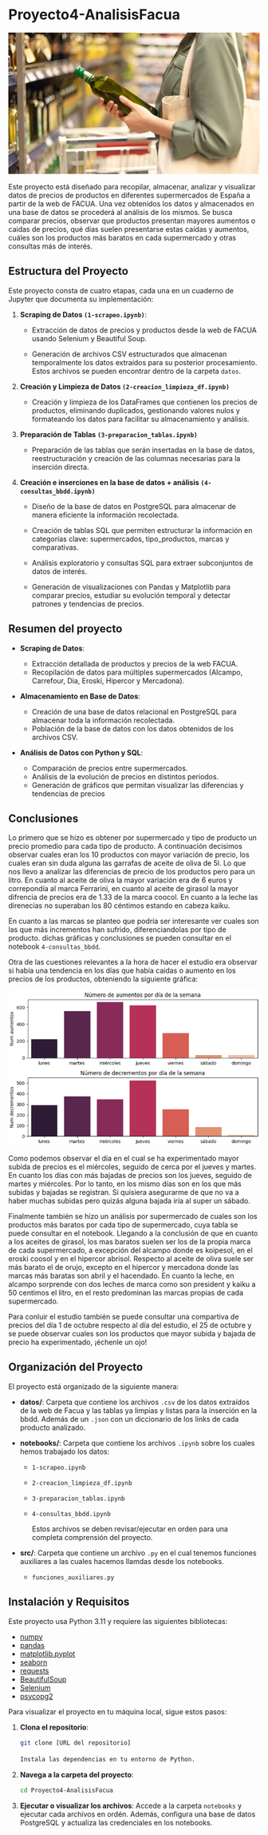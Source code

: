 # Proyecto4-AnalisisFacua

![Descripción de la imagen](imagenes/img1.jpeg)

Este proyecto está diseñado para recopilar, almacenar, analizar y visualizar datos de precios de productos en diferentes supermercados de España a partir de la web de FACUA. Una vez obtenidos los datos y almacenados en una base de datos se procederá al análisis de los mismos. Se busca comparar precios, observar que productos presentan mayores aumentos o caidas de precios, qué días suelen presentarse estas caídas y aumentos, cuáles son los productos más baratos en cada supermercado y otras consultas más de interés.


## Estructura del Proyecto

Este proyecto consta de cuatro etapas, cada una en un cuaderno de Jupyter que documenta su implementación:

1. **Scraping de Datos `(1-scrapeo.ipynb)`**: 

    - Extracción de datos de precios y productos desde la web de FACUA usando Selenium y Beautiful Soup.
    
    - Generación de archivos CSV estructurados que almacenan temporalmente los datos extraídos para su posterior procesamiento. Estos archivos se pueden encontrar dentro de la carpeta `datos`.

2. **Creación y Limpieza de Datos `(2-creacion_limpieza_df.ipynb)`**
    - Creación y limpieza de los DataFrames que contienen los precios de productos, eliminando duplicados, gestionando valores nulos y formateando los datos para facilitar su almacenamiento y análisis.

3. **Preparación de Tablas `(3-preparacion_tablas.ipynb)`**

    - Preparación de las tablas que serán insertadas en la base de datos, reestructuración y creación de las columnas necesarias para la inserción directa.

4. **Creación e inserciones en la base de datos + análisis `(4-consultas_bbdd.ipynb)`** 

    - Diseño de la base de datos en PostgreSQL para almacenar de manera eficiente la información recolectada.

    - Creación de tablas SQL que permiten estructurar la información en categorías clave: supermercados, tipo_productos, marcas y comparativas.

    - Análisis exploratorio y consultas SQL para extraer subconjuntos de datos de interés.

    - Generación de visualizaciones con Pandas y Matplotlib para comparar precios, estudiar su evolución temporal y detectar patrones y tendencias de precios.


## Resumen del proyecto

- **Scraping de Datos**:

    -   Extracción detallada de productos y precios de la web FACUA.
    -   Recopilación de datos para múltiples supermercados (Alcampo, Carrefour, Dia, Eroski, Hipercor y Mercadona).

-   **Almacenamiento en Base de Datos**:

    -   Creación de una base de datos relacional en PostgreSQL para almacenar toda la información recolectada.
    -   Población de la base de datos con los datos obtenidos de los archivos CSV.

-   **Análisis de Datos con Python y SQL**:

    -   Comparación de precios entre supermercados.
    -   Análisis de la evolución de precios en distintos periodos.
    -   Generación de gráficos que permitan visualizar las diferencias y tendencias de precios


## Conclusiones 

Lo primero que se hizo es obtener por supermercado y tipo de producto un precio promedio para cada tipo de producto. A continuación decisimos observar cuales eran los 10 productos con mayor variación de precio, los cuales eran sin duda alguna las garrafas de aceite de oliva de 5l. Lo que nos llevo a analizar las diferencias de precio de los productos pero para un litro. En cuanto al aceite de oliva la mayor variación era de 6 euros y correpondía  al marca Ferrarini, en cuanto al aceite de girasol la mayor difrencia de precios era de 1.33 de la marca coocol. En cuanto a la leche las direnecias no superaban los 80 céntimos estando en cabeza kaiku.

En cuanto a las marcas se planteo que podría ser interesante ver cuales son las que más incrementos han sufrido, diferenciandolas por tipo de producto. dichas gráficas y conclusiones se pueden consultar en el notebook `4-consultas_bbdd`.

Otra de las cuestiones relevantes a la hora de hacer el estudio era observar si había una tendencia en los días que había caidas o aumento en los precios de los productos, obteniendo la siguiente gráfica:

![Descripción de la imagen](imagenes/img2.png)

Como podemos observar el día en el cual se ha experimentado mayor subida de precios es el miércoles, seguido de cerca por el jueves y martes. En cuanto los días con más bajadas de precios son los jueves, seguido de martes y miércoles. Por lo tanto, en los mismo días son en los que más subidas y bajadas se registran. Si quisiera asegurarme de que no va a haber muchas subidas pero quizás alguna bajada iría al super un sábado.

Finalmente también se hizo un análisis por supermercado de cuales son los productos más baratos por cada tipo de supermercado, cuya tabla se puede consultar en el notebook. Llegando a la conclusión de que en cuanto a los aceites de girasol, los mas baratos suelen ser los de la propia marca de cada supermercado, a excepción del alcampo donde es koipesol, en el eroski coosol y en el hipercor abrisol. Respecto al aceite de oliva suele ser más barato el de orujo, excepto en el hipercor y mercadona donde las marcas más baratas son abril y el hacendado. En cuanto la leche, en alcampo sorprende con dos leches de marca como son president y kaiku a 50 centimos el litro, en el resto predominan las marcas propias de cada supermercado.

Para conluir el estudio también se puede consultar una compartiva de precios del día 1 de octubre respecto al día del estudio, el 25 de octubre y se puede observar cuales son los productos que mayor subida y bajada de precio ha experimentado, ¡échenle un ojo!


## Organización del Proyecto

El proyecto está organizado de la siguiente manera:

- **datos/**: Carpeta que contiene los archivos `.csv` de los datos extraídos de la web de Facua y las tablas ya limpias y listas para la inserción en la bbdd. Además de un `.json` con un diccionario de los links de cada producto analizado.

- **notebooks/**: Carpeta que contiene los archivos `.ipynb` sobre los cuales hemos trabajado los datos:
  - `1-scrapeo.ipynb`
  - `2-creacion_limpieza_df.ipynb`
  - `3-preparacion_tablas.ipynb`
  - `4-consultas_bbdd.ipynb`
    
    Estos archivos se deben revisar/ejecutar en orden para una completa comprensión del proyecto.

- **src/**: Carpeta que contiene un archivo `.py` en el cual tenemos funciones auxiliares a las cuales hacemos llamdas desde los notebooks.
  - `funciones_auxiliares.py`


## Instalación y Requisitos
Este proyecto usa Python 3.11 y requiere las siguientes bibliotecas:
- [numpy](https://numpy.org/doc/stable/)
- [pandas](https://pandas.pydata.org/docs/reference/frame.html)
- [matplotlib.pyplot](https://matplotlib.org/3.5.3/api/_as_gen/matplotlib.pyplot.html)
- [seaborn](https://seaborn.pydata.org/)
- [requests](https://requests.readthedocs.io/en/latest/)
- [BeautifulSoup](https://pypi.org/project/beautifulsoup4/)
- [Selenium](https://www.selenium.dev/documentation/)
- [psycopg2](https://pypi.org/project/psycopg2/)


Para visualizar el proyecto en tu máquina local, sigue estos pasos:

1. **Clona el repositorio**:
   ```bash
   git clone [URL del repositorio]

   Instala las dependencias en tu entorno de Python.
   
2. **Navega a la carpeta del proyecto**:
   ```bash
   cd Proyecto4-AnalisisFacua

2. **Ejecutar o visualizar los archivos**:
   Accede a la carpeta `notebooks` y ejecutar cada archivos en ordén. Además, configura una base de datos PostgreSQL y actualiza las credenciales en los notebooks.
